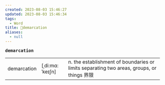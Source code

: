 ```yaml
---
created: 2023-08-03 15:46:27
updated: 2023-08-03 15:46:34
tags:
  - Word
title: 📖demarcation
aliases:
  - null
---
```


<pre><strong>demarcation</strong></pre>
|   |   |   |
|---|---|---|
|demarcation|[ˌdi:mɑ:ˈkeɪʃn]|n. the establishment of boundaries or limits separating two areas, groups, or things 界限|